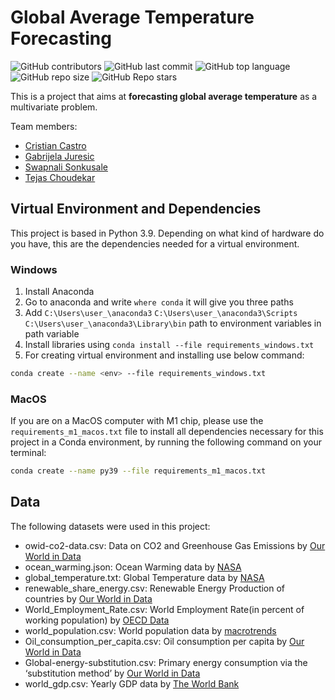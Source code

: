 # Global Average Temperature Forecasting

![GitHub contributors](https://img.shields.io/github/contributors/cristian-castro-a/global-avg-temperature-forecasting?style=plastic) ![GitHub last commit](https://img.shields.io/github/last-commit/cristian-castro-a/global-avg-temperature-forecasting)  ![GitHub top language](https://img.shields.io/github/languages/top/cristian-castro-a/global-avg-temperature-forecasting) ![GitHub repo size](https://img.shields.io/github/repo-size/cristian-castro-a/global-avg-temperature-forecasting) ![GitHub Repo stars](https://img.shields.io/github/stars/cristian-castro-a/global-avg-temperature-forecasting?style=social)

This is a project that aims at **forecasting global average temperature** as a multivariate problem. 

Team members:
- [Cristian Castro](https://github.com/cristian-castro-a)
- [Gabrijela Juresic]()
- [Swapnali Sonkusale]()
- [Tejas Choudekar]()

## Virtual Environment and Dependencies
This project is based in Python 3.9. Depending on what kind of hardware do you have, this are the dependencies needed for a virtual environment.

### Windows
1. Install Anaconda
2. Go to anaconda and write `where conda` it will give you three paths
3. Add `C:\Users\user_\anaconda3` `C:\Users\user_\anaconda3\Scripts` `C:\Users\user_\anaconda3\Library\bin` path to environment variables in path variable
4. Install libraries using `conda install --file requirements_windows.txt`
5. For creating virtual environment and installing use below command: 
```bash 
conda create --name <env> --file requirements_windows.txt
```

### MacOS
If you are on a MacOS computer with M1 chip, please use the `requirements_m1_macos.txt` file to install all dependencies necessary for this project in a Conda environment, by running the following command on your terminal:
```bash
conda create --name py39 --file requirements_m1_macos.txt
```

## Data
The following datasets were used in this project:
- owid-co2-data.csv: Data on CO2 and Greenhouse Gas Emissions by [Our World in Data](https://github.com/owid/co2-data)
- ocean_warming.json: Ocean Warming data by [NASA](https://climate.nasa.gov/vital-signs/ocean-warming/)
- global_temperature.txt: Global Temperature data by [NASA](https://climate.nasa.gov/vital-signs/global-temperature/)
- renewable_share_energy.csv: Renewable Energy Production of countries by [Our World in Data](https://ourworldindata.org/renewable-energy)
- World_Employment_Rate.csv: World Employment Rate(in percent of working population) by [OECD Data](https://data.oecd.org/emp/employment-rate.htm)
- world_population.csv: World population data by [macrotrends](https://www.macrotrends.net/countries/WLD/world/population)
- Oil_consumption_per_capita.csv: Oil consumption per capita by [Our World in Data](https://ourworldindata.org/grapher/oil-consumption-per-capita)
- Global-energy-substitution.csv: Primary energy consumption via the ‘substitution method’ by [Our World in Data](https://ourworldindata.org/energy-production-consumption)
- world_gdp.csv: Yearly GDP data by [The World Bank](https://data.worldbank.org/indicator/NY.GDP.MKTP.CD)